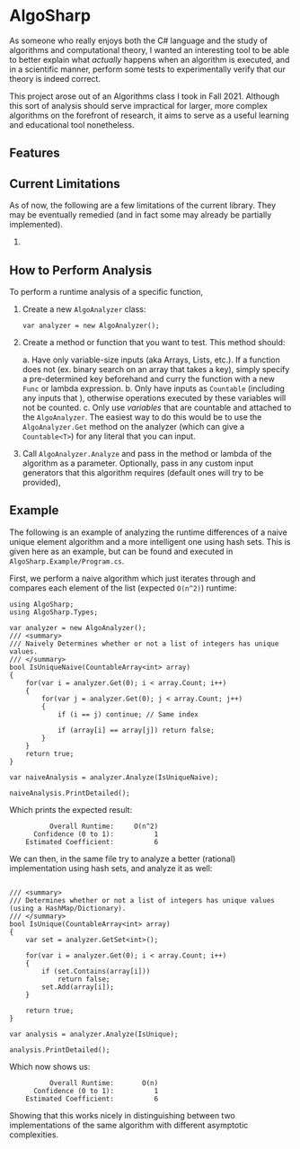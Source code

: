 # AlgoSharp

As someone who really enjoys both the C# language and the study of algorithms and computational theory, I wanted an interesting tool to be able to better explain what *actually* happens when an algorithm is executed, and in a scientific manner, perform some tests to experimentally verify that our theory is indeed correct.

This project arose out of an Algorithms class I took in Fall 2021. Although this sort of analysis should serve impractical for larger, more complex algorithms on the forefront of research, it aims to serve as a useful learning and educational tool nonetheless.

## Features

## Current Limitations

As of now, the following are a few limitations of the current library. They may be eventually remedied (and in fact some may already be partially implemented).

1. 

## How to Perform Analysis

To perform a runtime analysis of a specific function, 

1. Create a new `AlgoAnalyzer` class:
    ```
    var analyzer = new AlgoAnalyzer();
    ```
2. Create a method or function that you want to test. This method should:

    a. Have only variable-size inputs (aka Arrays, Lists, etc.). If a function does not (ex. binary search on an array that takes a key), simply specify a pre-determined key beforehand and curry the function with a new `Func` or lambda expression.
    b. Only have inputs as `Countable` (including any inputs that ), otherwise operations executed by these variables will not be counted.
    c. Only use *variables* that are countable and attached to the `AlgoAnalyzer`. The easiest way to do this would be to use the `AlgoAnalyzer.Get` method on the analyzer (which can give a `Countable<T>`) for any literal that you can input. 

3. Call `AlgoAnalyzer.Analyze` and pass in the method or lambda of the algorithm as a parameter. Optionally, pass in any custom input generators that this algorithm requires (default ones will try to be provided), 

## Example

The following is an example of analyzing the runtime differences of a naive unique element algorithm and a more intelligent one using hash sets. This is given here as an example, but can be found and executed in `AlgoSharp.Example/Program.cs`.

First, we perform a naive algorithm which just iterates through and compares each element of the list (expected `O(n^2)`) runtime:


```
using AlgoSharp;
using AlgoSharp.Types;

var analyzer = new AlgoAnalyzer();
/// <summary>
/// Naively Determines whether or not a list of integers has unique values.
/// </summary>
bool IsUniqueNaive(CountableArray<int> array)
{
    for(var i = analyzer.Get(0); i < array.Count; i++)
    {
        for(var j = analyzer.Get(0); j < array.Count; j++)
        {
            if (i == j) continue; // Same index

            if (array[i] == array[j]) return false;
        }
    }
    return true;
}

var naiveAnalysis = analyzer.Analyze(IsUniqueNaive);

naiveAnalysis.PrintDetailed();
```

Which prints the expected result:

```
          Overall Runtime:     O(n^2)
      Confidence (0 to 1):          1
    Estimated Coefficient:          6
```

We can then, in the same file try to analyze a better (rational) implementation using hash sets, and analyze it as well:

```

/// <summary>
/// Determines whether or not a list of integers has unique values (using a HashMap/Dictionary).
/// </summary>
bool IsUnique(CountableArray<int> array)
{
    var set = analyzer.GetSet<int>();

    for(var i = analyzer.Get(0); i < array.Count; i++)
    {
        if (set.Contains(array[i]))
            return false;
        set.Add(array[i]);
    }

    return true;
}

var analysis = analyzer.Analyze(IsUnique);

analysis.PrintDetailed();
```

Which now shows us:

```
          Overall Runtime:       O(n)
      Confidence (0 to 1):          1
    Estimated Coefficient:          6
```

Showing that this works nicely in distinguishing between two implementations of the same algorithm with different asymptotic complexities.